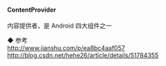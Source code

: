 #### ContentProvider  

内容提供者，是 Android 四大组件之一

◆ 参考  
http://www.jianshu.com/p/ea8bc4aaf057  
http://blog.csdn.net/hehe26/article/details/51784355  

